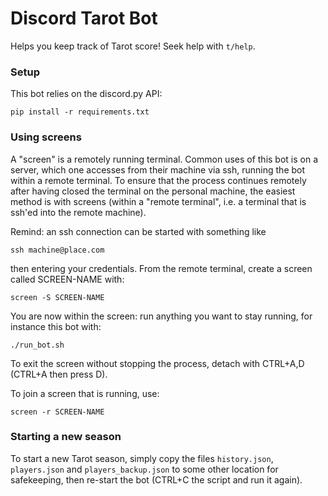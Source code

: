 # Discord Tarot Bot

Helps you keep track of Tarot score!
Seek help with `t/help`.

### Setup

This bot relies on the discord.py API:

	pip install -r requirements.txt

### Using screens

A "screen" is a remotely running terminal. Common uses of this bot is on a
server, which one accesses from their machine via ssh, running the bot within a
remote terminal. To ensure that the process continues remotely after having
closed the terminal on the personal machine, the easiest method is with screens
(within a "remote terminal", i.e. a terminal that is ssh'ed into the remote
machine). 

Remind: an ssh connection can be started with something like

	ssh machine@place.com

then entering your credentials. From the remote terminal, create a screen called
SCREEN-NAME with:

	screen -S SCREEN-NAME

You are now within the screen: run anything you want to stay running, for
instance this bot with:

	./run_bot.sh

To exit the screen without stopping the process, detach with CTRL+A,D (CTRL+A
then press D).

To join a screen that is running, use:

	screen -r SCREEN-NAME

### Starting a new season

To start a new Tarot season, simply copy the files `history.json`,
`players.json` and `players_backup.json` to some other location for safekeeping,
then re-start the bot (CTRL+C the script and run it again).